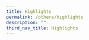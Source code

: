 ```yaml
---
title: Highlights
permalink: /others/highlights
description: ""
third_nav_title: Highlights
---
```

